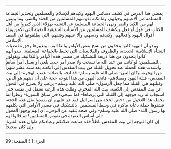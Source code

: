 ------------------------------------------------------------------------

يمضي هذا الدرس في كشف دسائس اليهود وكيدهم للإسلام والمسلمين وتحذير
الجماعة المسلمة من ألاعيبهم وحيلهم، وما تكنه نفوسهم للمسلمين من الحقد
والشر، وما يبيتون لهم من الكيد والضر ونهى الجماعة المسلمة عن التشبه
بهؤلاء الذين كفروا من أهل الكتاب في قول أو فعل ويكشف للمسلمين عن الأسباب
الحقيقية الدفينة التي تكمن وراء أقوال اليهود وأفعالهم، وكيدهم ودسهم،
وألا عيبهم وفتنهم، التي يطلقونها في الصف الإسلامي.  
ويبدو أن اليهود كانوا يتخذون من نسخ بعض الأوامر والتكاليف، وتغييرها وفق
مقتضيات النشأة الإسلامية الجديدة، والظروف والملابسات التي تحيط بالجماعة
المسلمة.. يبدو أنهم كانوا يتخذون من هذا ذريعة للتشكيك في مصدر هذه
الأوامر والتكاليف ويقولون للمسلمين: لو كانت من عند الله ما نسخت ولا صدر
أمر جديد يلغي أو يعدل أمراً سابقاً..  
واشتدت هذه الحملة عند تحويل القبلة من بيت المقدس إلى الكعبة بعد ستة عشر
شهراً من الهجرة. وكان النبي- صلى الله عليه وسلم- قد اتجه بالصلاة- عقب
الهجرة- إلى بيت المقدس- قبلة اليهود ومصلاهم- فاتخذ اليهود من هذا التوجه
حجة على أن دينهم هو الدين، وقبلتهم هي القبلة مما جعل الرسول- صلى الله
عليه وسلم- يرغب ولا يصرح في التحول عن بيت المقدس إلى الكعبة، بيت الله
المحرم. وظلت هذه الرغبة تعتمل في نفسه حتى استجاب له ربه فوجهه إلى القبلة
التي يرضاها- كما سيجيء في سياق السورة- ونظراً لما يحمله هذا التحول من دحض
لحجة بني إسرائيل فقد عز عليهم أن يفقدوا مثل هذه الحجة، فشنوها حملة دعاية
ماكرة في وسط المسلمين، بالتشكيك في مصدر الأوامر التي يكلفهم بها رسول
الله- صلى الله عليه وسلم- وفي صحة تلقيه عن الوحي.. أي إنهم وجهوا المعول
إلى أساس العقيدة في نفوس المسلمين! ثم قالوا لهم:  
إن كان التوجه إلى بيت المقدس باطلاً فقد ضاعت صلاتكم وعبادتكم طوال هذه
الفترة. وإن كان صحيحاً

------------------------------------------------------------------------

الجزء: 1 ¦ الصفحة: 99

